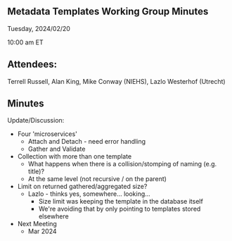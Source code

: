## Metadata Templates Working Group Minutes

Tuesday, 2024/02/20

10:00 am ET

## Attendees:

Terrell Russell, Alan King, Mike Conway (NIEHS), Lazlo Westerhof (Utrecht)

## Minutes

Update/Discussion:
 - Four 'microservices'
   - Attach and Detach - need error handling
   - Gather and Validate
 - Collection with more than one template
   - What happens when there is a collision/stomping of naming (e.g. title)?
   - At the same level (not recursive / on the parent)
 - Limit on returned gathered/aggregated size?
   - Lazlo - thinks yes, somewhere... looking...
     - Size limit was keeping the template in the database itself
     - We're avoiding that by only pointing to templates stored elsewhere
 - Next Meeting
   - Mar 2024
